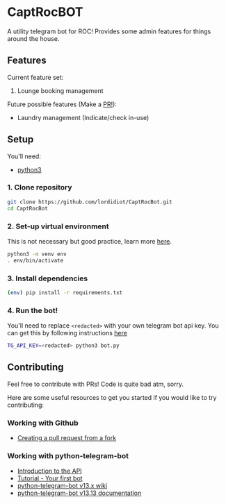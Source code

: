 # CaptRocBOT

A utility telegram bot for ROC!
Provides some admin features for things around the house.

## Features

Current feature set:
1. Lounge booking management

Future possible features (Make a [PR!](#contributing)):
- Laundry management (Indicate/check in-use)

## Setup

You'll need:
- [python3](https://www.python.org/downloads/)


### 1. Clone repository

```bash
git clone https://github.com/lordidiot/CaptRocBot.git
cd CaptRocBot
```

### 2. Set-up virtual environment

This is not necessary but good practice, learn more [here](https://docs.python.org/3/library/venv.html).

```bash
python3 -m venv env
. env/bin/activate
```

### 3. Install dependencies

```bash
(env) pip install -r requirements.txt
```

### 4. Run the bot!

You'll need to replace `<redacted>` with your own telegram bot api key.
You can get this by following instructions [here](https://core.telegram.org/bots/features#botfather)

```bash
TG_API_KEY=<redacted> python3 bot.py
```

## Contributing

Feel free to contribute with PRs!
Code is quite bad atm, sorry.

Here are some useful resources to get you started if you would like to try contributing:

### Working with Github
- [Creating a pull request from a fork](https://docs.github.com/en/pull-requests/collaborating-with-pull-requests/proposing-changes-to-your-work-with-pull-requests/creating-a-pull-request-from-a-fork)

### Working with python-telegram-bot
- [Introduction to the API](https://github.com/python-telegram-bot/v13.x-wiki/wiki/Introduction-to-the-API)
- [Tutorial - Your first bot](https://github.com/python-telegram-bot/v13.x-wiki/wiki/Extensions-%E2%80%93-Your-first-Bot)
- [python-telegram-bot v13.x wiki](https://github.com/python-telegram-bot/v13.x-wiki/wiki)
- [python-telegram-bot v13.13 documentation](https://docs.python-telegram-bot.org/en/v13.13/)